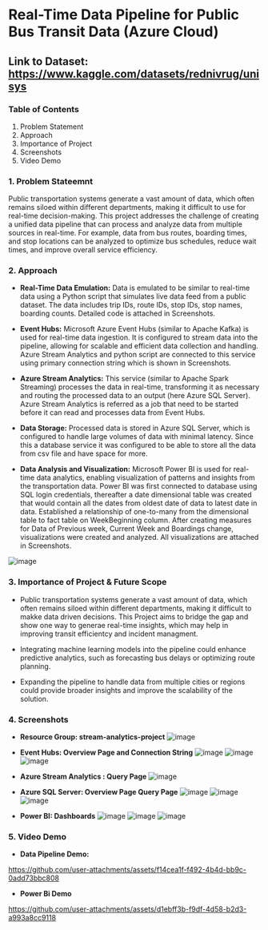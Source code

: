 # Real-Time Data Pipeline for Public Bus Transit Data (Azure Cloud)

## Link to Dataset: https://www.kaggle.com/datasets/rednivrug/unisys 

### Table of Contents
1. Problem Statement
2. Approach
3. Importance of Project
4. Screenshots
5. Video Demo

### 1. Problem Stateemnt
Public transportation systems generate a vast amount of data, which often remains siloed within different departments, making it difficult to use for real-time decision-making. This project addresses the challenge of creating a unified data pipeline that can process and analyze data from multiple sources in real-time. For example, data from bus routes, boarding times, and stop locations can be analyzed to optimize bus schedules, reduce wait times, and improve overall service efficiency.

### 2. Approach
- **Real-Time Data Emulation:** Data is emulated to be similar to real-time data using a Python script that simulates live data feed from a public dataset. The data includes trip IDs, route IDs, stop IDs, stop names, boarding counts. Detailed code is attached in Screenshots.
  
- **Event Hubs:** Microsoft Azure Event Hubs (similar to Apache Kafka) is used for real-time data ingestion. It is configured to stream data into the pipeline, allowing for scalable and efficient data collection and handling. Azure Stream Analytics and python script are connected to this service using primary connection string which is shown in Screenshots.
  
-	**Azure Stream Analytics:** This service (similar to Apache Spark Streaming) processes the data in real-time, transforming it as necessary and routing the processed data to an output (here Azure SQL Server). Azure Stream Analytics is referred as a job that need to be started before it can read and processes data from Event Hubs.

-	**Data Storage:** Processed data is stored in Azure SQL Server, which is configured to handle large volumes of data with minimal latency. Since this a database service it was configured to be able to store all the data from csv file and have space for more.

-	**Data Analysis and Visualization:** Microsoft Power BI is used for real-time data analytics, enabling visualization of patterns and insights from the transportation data. Power BI was first connected to database using SQL login credentials, thereafter a date dimensional table was created that would contain all the dates from oldest date of data to latest date in data. Established a relationship of one-to-many from the dimensional table to fact table on WeekBeginning column. After creating measures for Data of Previous week, Current Week and Boardings change, visualizations were created and analyzed. All visualizations are attached in Screenshots.

![image](https://github.com/user-attachments/assets/2ae97011-f149-4a31-9c97-619073e909e6)


### 3. Importance of Project & Future Scope
- Public transportation systems generate a vast amount of data, which often remains siloed within different departments, making it difficult to makke data driven decisions. This Project aims to bridge the gap and show one way to generae real-time insights, which may help in improving transit efficientcy and incident managment.

- Integrating machine learning models into the pipeline could enhance predictive analytics, such as forecasting bus delays or optimizing route planning.

- Expanding the pipeline to handle data from multiple cities or regions could provide broader insights and improve the scalability of the solution.

### 4. Screenshots

- **Resource Group: stream-analytics-project**
![image](https://github.com/user-attachments/assets/3ff8952f-05c2-4a6c-a186-2e5d3fc78fd6)

- **Event Hubs: Overview Page and Connection String**
![image](https://github.com/user-attachments/assets/301b972a-6f96-44dd-9adb-617977a435a6)
![image](https://github.com/user-attachments/assets/797561ee-8288-4a8e-8736-e3d148b2ba27)
![image](https://github.com/user-attachments/assets/f40f3002-dc5d-4da7-b68f-ecadb8ed5d72)

- **Azure Stream Analytics : Query Page**
![image](https://github.com/user-attachments/assets/a595b3a5-f5d7-4e64-a5d4-655ae9147e95)

- **Azure SQL Server: Overview Page Query Page**
![image](https://github.com/user-attachments/assets/3aceeb83-1c1f-4075-ac25-3eb417dc7702)
![image](https://github.com/user-attachments/assets/00fe8682-1927-481f-a9ae-30ce046c29bf)
![image](https://github.com/user-attachments/assets/9bdd9364-a9db-4257-b869-7ce61c2f0d8f)

- **Power BI: Dashboards**
![image](https://github.com/user-attachments/assets/064f3a89-2699-4b44-a888-a40569f28575)
![image](https://github.com/user-attachments/assets/8114e071-8263-429a-929a-a8abca2ecfc0)
![image](https://github.com/user-attachments/assets/d2542c6e-8790-42ea-bb25-623324199dd2)


### 5. Video Demo

- **Data Pipeline Demo:**

https://github.com/user-attachments/assets/f14cea1f-f492-4b4d-bb9c-0add73bbc808


- **Power Bi Demo**

https://github.com/user-attachments/assets/d1ebff3b-f9df-4d58-b2d3-a993a8cc9118

